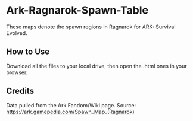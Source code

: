 # Ark-Ragnarok-Spawn-Table
These maps denote the spawn regions in Ragnarok for ARK: Survival Evolved.

## How to Use
Download all the files to your local drive, then open the .html ones in your browser.

## Credits
Data pulled from the Ark Fandom/Wiki page. Source: https://ark.gamepedia.com/Spawn_Map_(Ragnarok)
